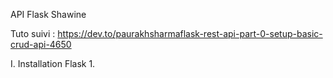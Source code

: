 API Flask Shawine

Tuto suivi : https://dev.to/paurakhsharmaflask-rest-api-part-0-setup-basic-crud-api-4650

I. Installation Flask
    1. 